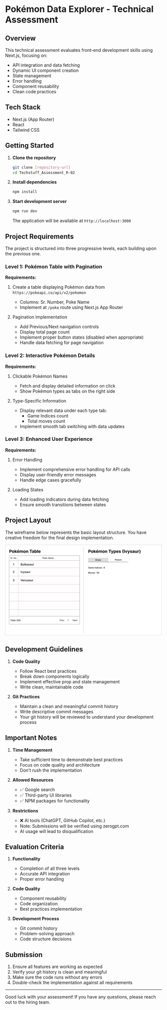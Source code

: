 # Pokémon Data Explorer - Technical Assessment

## Overview

This technical assessment evaluates front-end development skills using Next.js, focusing on:
- API integration and data fetching
- Dynamic UI component creation
- State management
- Error handling
- Component reusability
- Clean code practices

## Tech Stack

- Next.js (App Router)
- React
- Tailwind CSS

## Getting Started

1. **Clone the repository**
   ```bash
   git clone [repository-url]
   cd Techstuff_Assessment_R-02
   ```

2. **Install dependencies**
   ```bash
   npm install
   ```

3. **Start development server**
   ```bash
   npm run dev
   ```
   The application will be available at `http://localhost:3000`

## Project Requirements

The project is structured into three progressive levels, each building upon the previous one.

### Level 1: Pokémon Table with Pagination

**Requirements:**
1. Create a table displaying Pokémon data from `https://pokeapi.co/api/v2/pokemon`
   - Columns: Sr. Number, Poke Name
   - Implement at `/poke` route using Next.js App Router

2. Pagination Implementation
   - Add Previous/Next navigation controls
   - Display total page count
   - Implement proper button states (disabled when appropriate)
   - Handle data fetching for page navigation

### Level 2: Interactive Pokémon Details

**Requirements:**
1. Clickable Pokémon Names
   - Fetch and display detailed information on click
   - Show Pokémon types as tabs on the right side

2. Type-Specific Information
   - Display relevant data under each type tab:
     - Game Indices count
     - Total moves count
   - Implement smooth tab switching with data updates

### Level 3: Enhanced User Experience

**Requirements:**
1. Error Handling
   - Implement comprehensive error handling for API calls
   - Display user-friendly error messages
   - Handle edge cases gracefully

2. Loading States
   - Add loading indicators during data fetching
   - Ensure smooth transitions between states

## Project Layout

The wireframe below represents the basic layout structure. You have creative freedom for the final design implementation.

![Wireframe](./public/Wireframe_Assessment-2.jpg)

## Development Guidelines

1. **Code Quality**
   - Follow React best practices
   - Break down components logically
   - Implement effective prop and state management
   - Write clean, maintainable code

2. **Git Practices**
   - Maintain a clean and meaningful commit history
   - Write descriptive commit messages
   - Your git history will be reviewed to understand your development process

## Important Notes

1. **Time Management**
   - Take sufficient time to demonstrate best practices
   - Focus on code quality and architecture
   - Don't rush the implementation

2. **Allowed Resources**
   - ✅ Google search
   - ✅ Third-party UI libraries
   - ✅ NPM packages for functionality

3. **Restrictions**
   - ❌ AI tools (ChatGPT, GitHub Copilot, etc.)
   - Note: Submissions will be verified using zerogpt.com
   - AI usage will lead to disqualification

## Evaluation Criteria

1. **Functionality**
   - Completion of all three levels
   - Accurate API integration
   - Proper error handling

2. **Code Quality**
   - Component reusability
   - Code organization
   - Best practices implementation

3. **Development Process**
   - Git commit history
   - Problem-solving approach
   - Code structure decisions

## Submission

1. Ensure all features are working as expected
2. Verify your git history is clean and meaningful
3. Make sure the code runs without any errors
4. Double-check the implementation against all requirements

---

Good luck with your assessment! If you have any questions, please reach out to the hiring team.